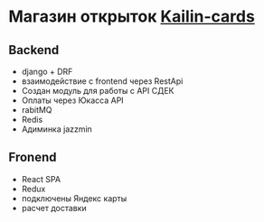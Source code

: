 # Магазин открыток [Kailin-cards](https:\\kailin-cards.ru)


## Backend
  - django + DRF
  - взаимодействие с frontend через RestApi
  - Создан модуль для работы с API СДЕК
  - Оплаты через Юкасса API
  - rabitMQ 
  - Redis
  - Адиминка jazzmin

## Fronend  
  - React SPA
  - Redux
  - подключены Яндекс карты 
  - расчет доставки 
  
  
  
